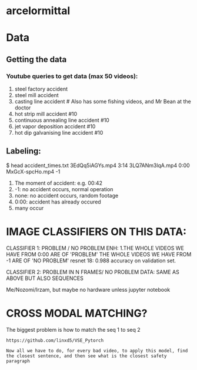 # arcelormittal


# Data
## Getting the data
### Youtube queries to get data (max 50 videos):
1. steel factory accident
2. steel mill accident
3. casting line accident # Also has some fishing videos, and Mr Bean at the doctor
4. hot strip mill accident #10
5. continuous annealing line accident #10
6. jet vapor deposition accident #10
7. hot dip galvanising line accident #10

## Labeling:
$ head accident_times.txt
3EdQq5iAGYs.mp4 3:14
3LQ7ANm3lqA.mp4 0:00
MxGcX-spcHo.mp4 -1


1. The moment of accident: e.g. 00:42
2. -1: no accident occurs, normal operation
3. none: no accident occurs, random footage
4. 0:00: accident has already occured
5. many occur








# IMAGE CLASSIFIERS ON THIS DATA:
CLASSIFIER 1: 	PROBLEM / NO PROBLEM
	ENH: 1.THE WHOLE VIDEOS WE HAVE FROM 0:00 ARE OF 'PROBLEM'  THE WHOLE VIDEOS WE HAVE FROM -1 ARE OF 'NO PROBLEM'
	resnet 18: 0.988 accuracy on validation set.
	
CLASSIFIER 2:
	PROBLEM IN N FRAMES/ NO PROBLEM
	DATA: SAME AS ABOVE
	BUT ALSO SEQUENCES

Me/Nozomi/Irzam, but maybe no hardware unless jupyter notebook

# CROSS MODAL MATCHING?
The biggest problem is how to match the seq 1 to seq 2

	https://github.com/linxd5/VSE_Pytorch

	Now all we have to do, for every bad video, to apply this model, find the closest sentence, and then see what is the closest safety paragraph

